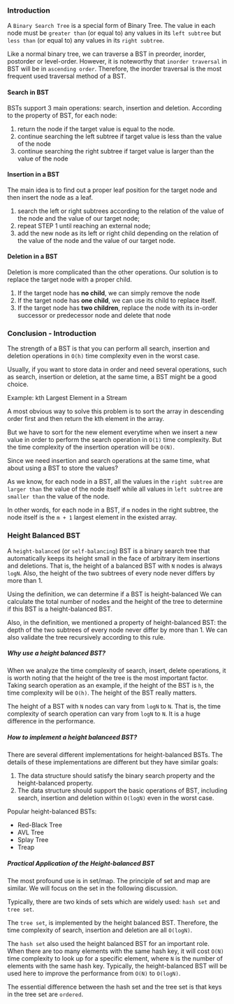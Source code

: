 ### Introduction

A `Binary Search Tree` is a special form of Binary Tree. The value in each node must be `greater than` (or equal to) any values in its `left subtree` but `less than` (or equal to) any values in its `right subtree`.

Like a normal binary tree, we can traverse a BST in preorder, inorder, postorder or level-order. However, it is noteworthy that `inorder traversal` in BST will be in `ascending order`. Therefore, the inorder traversal is the most frequent used traversal method of a BST.

#### Search in BST

BSTs support 3 main operations: search, insertion and deletion.
According to the property of BST, for each node:

1. return the node if the target value is equal to the node.
2. continue searching the left subtree if target value is less than the value of the node
3. continue searching the right subtree if target value is larger than the value of the node

#### Insertion in a BST

The main idea is to find out a proper leaf position for the target node and then insert the node as a leaf.

1. search the left or right subtrees according to the relation of the value of the node and the value of our target node;
2. repeat STEP 1 until reaching an external node;
3. add the new node as its left or right child depending on the relation of the value of the node and the value of our target node.

#### Deletion in a BST

Deletion is more complicated than the other operations. Our solution is to replace the target node with a proper child.

1. If the target node has **no child**, we can simply remove the node
2. If the target node has **one child**, we can use its child to replace itself.
3. If the target node has **two children**, replace the node with its in-order successor or predecessor node and delete that node

### Conclusion - Introduction

The strength of a BST is that you can perform all search, insertion and deletion operations in `O(h)` time complexity even in the worst case.

Usually, if you want to store data in order and need several operations, such as search, insertion or deletion, at the same time, a BST might be a good choice.

Example: kth Largest Element in a Stream

A most obvious way to solve this problem is to sort the array in descending order first and then return the kth element in the array.

But we have to sort for the new element everytime when we insert a new value in order to perform the search operation in `O(1)` time complexity. But the time complexity of the insertion operation will be `O(N)`.

Since we need insertion and search operations at the same time, what about using a BST to store the values?

As we know, for each node in a BST, all the values in the `right subtree` are `larger than` the value of the node itself while all values in `left subtree` are `smaller than` the value of the node.

In other words, for each node in a BST, if `m` nodes in the right subtree, the node itself is the `m + 1` largest element in the existed array.

### Height Balanced BST

A `height-balanced` (or `self-balancing`) BST is a binary search tree that automatically keeps its height small in the face of arbitrary item insertions and deletions. That is, the height of a balanced BST with `N` nodes is always `logN`. Also, the height of the two subtrees of every node never differs by more than 1.

Using the definition, we can determine if a BST is height-balanced
We can calculate the total number of nodes and the height of the tree to determine if this BST is a height-balanced BST.

Also, in the definition, we mentioned a property of height-balanced BST: the depth of the two subtrees of every node never differ by more than 1. We can also validate the tree recursively according to this rule.

##### Why use a height balanced BST?

When we analyze the time complexity of search, insert, delete operations, it is worth noting that the height of the tree is the most important factor. Taking search operation as an example, if the height of the BST is `h`, the time complexity will be `O(h)`. The height of the BST really matters.

The height of a BST with `N` nodes can vary from `logN` to `N`. That is, the time complexity of search operation can vary from `logN` to `N`. It is a huge difference in the performance.

##### How to implement a height balanceed BST?

There are several different implementations for height-balanced BSTs. The details of these implementations are different but they have similar goals:

1. The data structure should satisfy the binary search property and the height-balanced property.
2. The data structure should support the basic operations of BST, including search, insertion and deletion within `O(logN)` even in the worst case.

Popular height-balanced BSTs:

- Red-Black Tree
- AVL Tree
- Splay Tree
- Treap

##### Practical Application of the Height-balanced BST

The most profound use is in set/map. The principle of set and map are similar. We will focus on the set in the following discussion.

Typically, there are two kinds of sets which are widely used: `hash set` and `tree set`.

The `tree set`, is implemented by the height balanced BST. Therefore, the time complexity of search, insertion and deletion are all `O(logN)`.

The `hash set` also used the height balanced BST for an important role. When there are too many elements with the same hash key, it will cost `O(N)` time complexity to look up for a specific element, where `N` is the number of elements with the same hash key. Typically, the height-balanced BST will be used here to improve the performance from `O(N)` to `O(logN)`.

The essential difference between the hash set and the tree set is that keys in the tree set are `ordered`.
